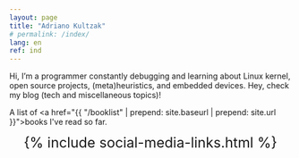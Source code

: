 ```yaml
---
layout: page
title: "Adriano Kultzak"
# permalink: /index/
lang: en
ref: ind
---
```


Hi, I’m a programmer constantly debugging and learning about Linux kernel, open source projects, (meta)heuristics, and embedded devices. Hey, check my blog (tech and miscellaneous topics)!

A list of <a href="{{ "/booklist" | prepend: site.baseurl | prepend: site.url }}">books</a> I've read so far.

<div class="divider"></div>


<!-- <a href="{{ site.data.social-media.email.href }}{{ site.data.social-media.email.id }}" title="Email me">Click here to send me an email!</a> -->

<center style="font-size: 25px !important">{% include social-media-links.html %}</center>


<!-- This is the base Jekyll theme. You can find out more info about customizing your Jekyll theme, as well as basic Jekyll usage documentation at [jekyllrb.com](https://jekyllrb.com/)

You can find the source code for Minima at GitHub:
[jekyll][jekyll-organization] /
[minima](https://github.com/jekyll/minima)

You can find the source code for Jekyll at GitHub:
[jekyll][jekyll-organization] /
[jekyll](https://github.com/jekyll/jekyll) -->


[jekyll-organization]: https://github.com/jekyll
